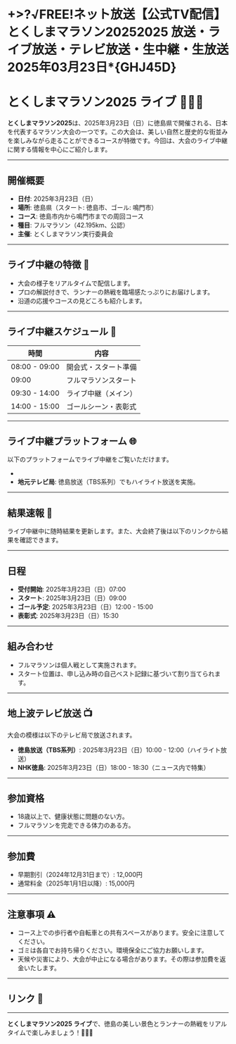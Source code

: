 # +>?√FREE!ネット放送【公式TV配信】とくしまマラソン20252025 放送・ライブ放送・テレビ放送・生中継・生放送 2025年03月23日*{GHJ45D}
# とくしまマラソン2025 ライブ 🏃‍♂️🎥

**とくしまマラソン2025**は、2025年3月23日（日）に徳島県で開催される、日本を代表するマラソン大会の一つです。この大会は、美しい自然と歴史的な街並みを楽しみながら走ることができるコースが特徴です。今回は、大会のライブ中継に関する情報を中心にご紹介します。

---

## 開催概要

- **日付**: 2025年3月23日（日）
- **場所**: 徳島県（スタート: 徳島市、ゴール: 鳴門市）
- **コース**: 徳島市内から鳴門市までの周回コース
- **種目**: フルマラソン（42.195km、公認）
- **主催**: とくしまマラソン実行委員会

---

## ライブ中継の特徴 🎥

- 大会の様子をリアルタイムで配信します。
- プロの解説付きで、ランナーの熱戦を臨場感たっぷりにお届けします。
- 沿道の応援やコースの見どころも紹介します。

---

## ライブ中継スケジュール 📅

| 時間         | 内容                  |
|--------------|-----------------------|
| 08:00 - 09:00 | 開会式・スタート準備  |
| 09:00        | フルマラソンスタート  |
| 09:30 - 14:00 | ライブ中継（メイン）  |
| 14:00 - 15:00 | ゴールシーン・表彰式  |

---

## ライブ中継プラットフォーム 🌐

以下のプラットフォームでライブ中継をご覧いただけます。

-
- **地元テレビ局**: 徳島放送（TBS系列）でもハイライト放送を実施。

---

## 結果速報 🏁

ライブ中継中に随時結果を更新します。また、大会終了後は以下のリンクから結果を確認できます。



---

## 日程

- **受付開始**: 2025年3月23日（日）07:00
- **スタート**: 2025年3月23日（日）09:00
- **ゴール予定**: 2025年3月23日（日）12:00 - 15:00
- **表彰式**: 2025年3月23日（日）15:30

---

## 組み合わせ

- フルマラソンは個人戦として実施されます。
- スタート位置は、申し込み時の自己ベスト記録に基づいて割り当てられます。

---

## 地上波テレビ放送 📺

大会の模様は以下のテレビ局で放送されます。

- **徳島放送（TBS系列）**: 2025年3月23日（日）10:00 - 12:00（ハイライト放送）
- **NHK徳島**: 2025年3月23日（日）18:00 - 18:30（ニュース内で特集）

---

## 参加資格

- 18歳以上で、健康状態に問題のない方。
- フルマラソンを完走できる体力のある方。

---

## 参加費

- 早期割引（2024年12月31日まで）: 12,000円
- 通常料金（2025年1月1日以降）: 15,000円

---

## 注意事項 ⚠️

- コース上での歩行者や自転車との共有スペースがあります。安全に注意してください。
- ゴミは各自でお持ち帰りください。環境保全にご協力お願いします。
- 天候や災害により、大会が中止になる場合があります。その際は参加費を返金いたします。

---

## リンク 🔗


---

**とくしまマラソン2025 ライブ**で、徳島の美しい景色とランナーの熱戦をリアルタイムで楽しみましょう！🎥🏃‍♀️